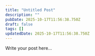 ```yaml
---
title: "Untitled Post"
description: ""
pubDate: 2025-10-17T11:56:38.750Z
draft: false
tags: []
updatedDate: 2025-10-17T11:56:38.750Z
---
```


Write your post here...
